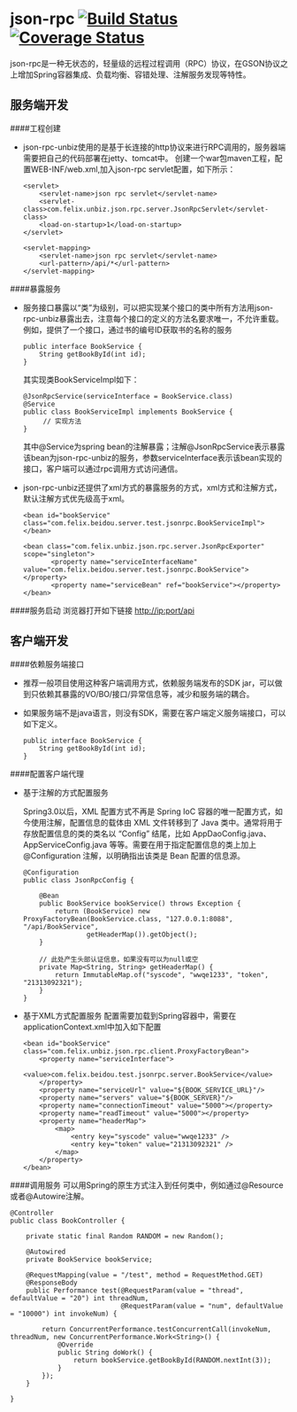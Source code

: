 # json-rpc [![Build Status](https://travis-ci.org/wangxujin/json-rpc.svg?branch=master)](https://travis-ci.org/wangxujin/json-rpc)  [![Coverage Status](https://coveralls.io/repos/github/wangxujin/json-rpc/badge.svg?branch=master)](https://coveralls.io/github/wangxujin/json-rpc?branch=master)

json-rpc是一种无状态的，轻量级的远程过程调用（RPC）协议，在GSON协议之上增加Spring容器集成、负载均衡、容错处理、注解服务发现等特性。

## 服务端开发
####工程创建

* json-rpc-unbiz使用的是基于长连接的http协议来进行RPC调用的，服务器端需要把自己的代码部署在jetty、tomcat中。
创建一个war包maven工程，配置WEB-INF/web.xml,加入json-rpc servlet配置，如下所示：
	
	```
	<servlet>
	    <servlet-name>json rpc servlet</servlet-name>
	    <servlet-class>com.felix.unbiz.json.rpc.server.JsonRpcServlet</servlet-class>
	    <load-on-startup>1</load-on-startup>
	</servlet>
	 
	<servlet-mapping>
	    <servlet-name>json rpc servlet</servlet-name>
	    <url-pattern>/api/*</url-pattern>
	</servlet-mapping>
	```
	
####暴露服务

* 服务接口暴露以“类”为级别，可以把实现某个接口的类中所有方法用json-rpc-unbiz暴露出去，注意每个接口的定义的方法名要求唯一，不允许重载。例如，提供了一个接口，通过书的编号ID获取书的名称的服务

	```
	public interface BookService {
	    String getBookById(int id);
	}
	```
	其实现类BookServiceImpl如下：
	
	```
	@JsonRpcService(serviceInterface = BookService.class)
	@Service
	public class BookServiceImpl implements BookService {
	     // 实现方法
	}
	```
	其中@Service为spring bean的注解暴露；注解@JsonRpcService表示暴露该bean为json-rpc-unbiz的服务，参数serviceInterface表示该bean实现的接口，客户端可以通过rpc调用方式访问通信。
	
* json-rpc-unbiz还提供了xml方式的暴露服务的方式，xml方式和注解方式，默认注解方式优先级高于xml。
	
	```
	<bean id="bookService" class="com.felix.beidou.server.test.jsonrpc.BookServiceImpl"></bean>
	 
	<bean class="com.felix.unbiz.json.rpc.server.JsonRpcExporter" scope="singleton">
	       <property name="serviceInterfaceName" value="com.felix.beidou.server.test.jsonrpc.BookService"></property>
	       <property name="serviceBean" ref="bookService"></property>
	</bean>
	```	
	
####服务启动
浏览器打开如下链接 [http://ip:port/api](http://ip:port/api)

## 客户端开发
####依赖服务端接口

* 推荐一般项目使用这种客户端调用方式，依赖服务端发布的SDK jar，可以做到只依赖其暴露的VO/BO/接口/异常信息等，减少和服务端的耦合。
* 如果服务端不是java语言，则没有SDK，需要在客户端定义服务端接口，可以如下定义。
  
	```
	public interface BookService {
	    String getBookById(int id);
	}
	```
	
####配置客户端代理

* 基于注解的方式配置服务

	Spring3.0以后，XML 配置方式不再是 Spring IoC 容器的唯一配置方式，如今使用注解，配置信息的载体由 XML 文件转移到了 Java 类中。通常将用于存放配置信息的类的类名以 “Config” 结尾，比如 AppDaoConfig.java、AppServiceConfig.java 等等。需要在用于指定配置信息的类上加上 @Configuration 注解，以明确指出该类是 Bean 配置的信息源。
		
		
	```
	@Configuration
	public class JsonRpcConfig {
	 
	    @Bean
	    public BookService bookService() throws Exception {
	        return (BookService) new ProxyFactoryBean(BookService.class, "127.0.0.1:8088", "/api/BookService",
	                getHeaderMap()).getObject();
	    }
	 
	    // 此处产生头部认证信息，如果没有可以为null或空
	    private Map<String, String> getHeaderMap() {
	        return ImmutableMap.of("syscode", "wwqe1233", "token", "21313092321");
	    }
	}
	```
	
* 基于XML方式配置服务
	配置需要加载到Spring容器中，需要在applicationContext.xml中加入如下配置
	
	```
	<bean id="bookService" class="com.felix.unbiz.json.rpc.client.ProxyFactoryBean">
	    <property name="serviceInterface">
	        <value>com.felix.beidou.test.jsonrpc.server.BookService</value>
	    </property>
	    <property name="serviceUrl" value="${BOOK_SERVICE_URL}"/>
	    <property name="servers" value="${BOOK_SERVER}"/>
	    <property name="connectionTimeout" value="5000"></property>
	    <property name="readTimeout" value="5000"></property>
	    <property name="headerMap">
	        <map>
	            <entry key="syscode" value="wwqe1233" />
	            <entry key="token" value="21313092321" />
	        </map>
	    </property>
	</bean>
	```
	
####调用服务
可以用Spring的原生方式注入到任何类中，例如通过@Resource或者@Autowire注解。

```
@Controller
public class BookController {
 
    private static final Random RANDOM = new Random();
 
    @Autowired
    private BookService bookService;
 
    @RequestMapping(value = "/test", method = RequestMethod.GET)
    @ResponseBody
    public Performance test(@RequestParam(value = "thread", defaultValue = "20") int threadNum,
                            @RequestParam(value = "num", defaultValue = "10000") int invokeNum) {
 
        return ConcurrentPerformance.testConcurrentCall(invokeNum, threadNum, new ConcurrentPerformance.Work<String>() {
            @Override
            public String doWork() {
                return bookService.getBookById(RANDOM.nextInt(3));
            }
        });
    }
 
}
```
	

